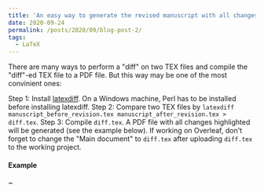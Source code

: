 ```yaml
---
title: 'An easy way to generate the revised manuscript with all changes highlighted'
date: 2020-09-24
permalink: /posts/2020/09/blog-post-2/
tags:
  - LaTeX
---
```


There are many ways to perform a "diff" on two TEX files and compile the "diff"-ed TEX file to a PDF file. But this way may be one of the most convinient ones:

Step 1: Install [latexdiff](https://www.ctan.org/pkg/latexdiff). On a Windows machine, Perl has to be installed before installing latexdiff. 
Step 2: Compare two TEX files by `latexdiff manuscript_before_revision.tex manuscript_after_revision.tex > diff.tex`.
Step 3: Compile `diff.tex`. A PDF file with all changes highlighted will be generated (see the example below). If working on Overleaf, don't forget to change the "Main document" to `diff.tex` after uploading `diff.tex` to the working project.




#### Example

~[](/images/latexdiff.jpg)





